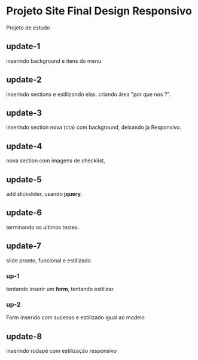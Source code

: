 # Projeto Site Final Design Responsivo
Projeto de estudo

## update-1
inserindo background e itens do menu

## update-2
inserindo sections e estilizando elas.
criando área "por que nos ?".

## update-3
inserindo section nova (cta) com background,
deixando ja Responsivo.

## update-4
nova section com imagens de checklist,

## update-5
add slickslider, usando **jquery**.

## update-6
terminando os ultimos testes.

## update-7
slide pronto, funcional e estilizado.


### up-1
tentando inserir um **form**,
tentando estilizar.

### up-2 
Form inserido com sucesso e estilizado igual ao modelo

## update-8
inserindo rodapé com estilização
responsivo